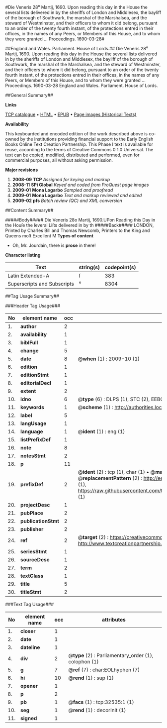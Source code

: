 #Die Veneris 28⁰ Martij, 1690. Upon reading this day in the House the several lists delivered in by the sheriffs of London and Middlesex, the bayliff of the borough of Southwark, the marshal of the Marshalsea, and the steward of Westminster, and their officers to whom it did belong, pursuant to an order of the twenty fourth instant, of the protections entred in their offices, in the names of any Peers, or Members of this House, and to whom they were granted  ... Proceedings. 1690-03-28#

##England and Wales. Parliament. House of Lords.##
Die Veneris 28⁰ Martij, 1690. Upon reading this day in the House the several lists delivered in by the sheriffs of London and Middlesex, the bayliff of the borough of Southwark, the marshal of the Marshalsea, and the steward of Westminster, and their officers to whom it did belong, pursuant to an order of the twenty fourth instant, of the protections entred in their offices, in the names of any Peers, or Members of this House, and to whom they were granted  ...
Proceedings. 1690-03-28
England and Wales. Parliament. House of Lords.

##General Summary##

**Links**

[TCP catalogue](http://www.ota.ox.ac.uk/tcp/)  • 
[HTML](http://tei.it.ox.ac.uk/tcp/Texts-HTML/free/A38/A38336.html)  • 
[EPUB](http://tei.it.ox.ac.uk/tcp/Texts-EPUB/free/A38/A38336.epub) • 
[Page images (Historical Texts)](https://data.historicaltexts.jisc.ac.uk/view?pubId=eebo-99828108e&pageId=eebo-99828108e-32535-1)

**Availability**

This keyboarded and encoded edition of the
	       work described above is co-owned by the institutions
	       providing financial support to the Early English Books
	       Online Text Creation Partnership. This Phase I text is
	       available for reuse, according to the terms of Creative
	       Commons 0 1.0 Universal. The text can be copied,
	       modified, distributed and performed, even for
	       commercial purposes, all without asking permission.

**Major revisions**

1. __2008-09__ __TCP__ *Assigned for keying and markup*
1. __2008-11__ __SPi Global__ *Keyed and coded from ProQuest page images*
1. __2009-01__ __Mona Logarbo__ *Sampled and proofread*
1. __2009-01__ __Mona Logarbo__ *Text and markup reviewed and edited*
1. __2009-02__ __pfs__ *Batch review (QC) and XML conversion*

##Content Summary##

#####Body#####
Die Veneris 28o Martij, 1690.UPon Reading this Day in the Houſe the ſeveral Liſts delivered in by th
#####Back#####
LONDON, Printed by Charles Bill and Thomas Newcomb, Printers to the King and Queens moſt Excellent M
**Types of content**

  * Oh, Mr. Jourdain, there is **prose** in there!

**Character listing**


|Text|string(s)|codepoint(s)|
|---|---|---|
|Latin Extended-A|ſ|383|
|Superscripts             and Subscripts|⁰|8304|

##Tag Usage Summary##

###Header Tag Usage###

|No|element name|occ|attributes|
|---|---|---|---|
|1.|__author__|2||
|2.|__availability__|1||
|3.|__biblFull__|1||
|4.|__change__|5||
|5.|__date__|8| @__when__ (1) : 2009-10 (1)|
|6.|__edition__|1||
|7.|__editionStmt__|1||
|8.|__editorialDecl__|1||
|9.|__extent__|2||
|10.|__idno__|6| @__type__ (6) : DLPS (1), STC (2), EEBO-CITATION (1), PROQUEST (1), VID (1)|
|11.|__keywords__|1| @__scheme__ (1) : http://authorities.loc.gov/ (1)|
|12.|__label__|5||
|13.|__langUsage__|1||
|14.|__language__|1| @__ident__ (1) : eng (1)|
|15.|__listPrefixDef__|1||
|16.|__note__|8||
|17.|__notesStmt__|2||
|18.|__p__|11||
|19.|__prefixDef__|2| @__ident__ (2) : tcp (1), char (1)  •  @__matchPattern__ (2) : ([0-9\-]+):([0-9IVX]+) (1), (.+) (1)  •  @__replacementPattern__ (2) : http://eebo.chadwyck.com/downloadtiff?vid=$1&page=$2 (1), https://raw.githubusercontent.com/textcreationpartnership/Texts/master/tcpchars.xml#$1 (1)|
|20.|__projectDesc__|1||
|21.|__pubPlace__|2||
|22.|__publicationStmt__|2||
|23.|__publisher__|2||
|24.|__ref__|2| @__target__ (2) : https://creativecommons.org/publicdomain/zero/1.0/ (1), http://www.textcreationpartnership.org/docs/. (1)|
|25.|__seriesStmt__|1||
|26.|__sourceDesc__|1||
|27.|__term__|2||
|28.|__textClass__|1||
|29.|__title__|5||
|30.|__titleStmt__|2||


###Text Tag Usage###

|No|element name|occ|attributes|
|---|---|---|---|
|1.|__closer__|1||
|2.|__date__|1||
|3.|__dateline__|1||
|4.|__div__|2| @__type__ (2) : Parliamentary_order (1), colophon (1)|
|5.|__g__|7| @__ref__ (7) : char:EOLhyphen (7)|
|6.|__hi__|10| @__rend__ (1) : sup (1)|
|7.|__opener__|1||
|8.|__p__|2||
|9.|__pb__|1| @__facs__ (1) : tcp:32535:1 (1)|
|10.|__seg__|1| @__rend__ (1) : decorInit (1)|
|11.|__signed__|1||
